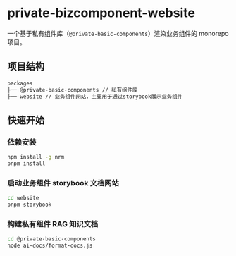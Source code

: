 # private-bizcomponent-website

一个基于私有组件库（`@private-basic-components`）渲染业务组件的 monorepo 项目。

## 项目结构

```bash
packages
├── @private-basic-components // 私有组件库
├── website // 业务组件网站，主要用于通过storybook展示业务组件
```

## 快速开始

### 依赖安装

```bash
npm install -g nrm
pnpm install
```

### 启动业务组件 storybook 文档网站

```bash
cd website
pnpm storybook
```

### 构建私有组件 RAG 知识文档

```bash
cd @private-basic-components
node ai-docs/format-docs.js
```

